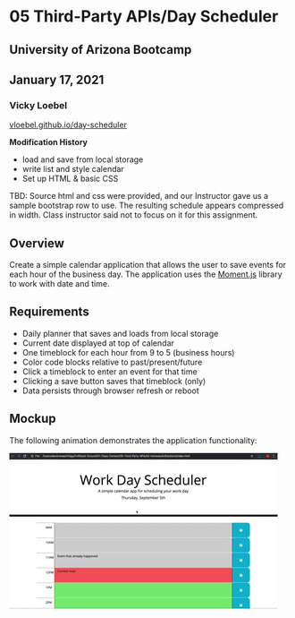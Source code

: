 # 05 Third-Party APIs/Day Scheduler
## University of Arizona Bootcamp  
## January 17, 2021
### Vicky Loebel

[vloebel.github.io/day-scheduler](https://vloebel.github.io/day-scheduler/) 

**Modification History**  

* load and save from local storage
* write list and style calendar
* Set up HTML & basic CSS

TBD: Source html and css were provided, and our Instructor gave us a sample bootstrap row to use. The resulting schedule appears compressed in width. Class instructor said not to focus on it for this assignment.

## Overview
Create a simple calendar application that allows the user to save events for each hour of the business day. The application uses the [Moment.js](https://momentjs.com/) library to work with date and time.

## Requirements
* Daily planner that saves and loads from local storage
* Current date displayed at top of calendar
* One timeblock for each hour from 9 to 5 (business hours)
* Color code blocks relative to past/present/future
* Click a timeblock to enter an event for that time
* Clicking a save button saves that timeblock (only)
* Data persists through browser refresh or reboot

## Mockup

The following animation demonstrates the application functionality:

![day planner demo](./assets/img/05-third-party-apis-homework-demo.gif)

